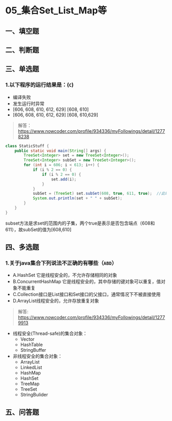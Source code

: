 # 05_集合Set_List_Map等

## 一、填空题

## 二、判断题

## 三、单选题
### 1.以下程序的运行结果是：(`C`)
+ 编译失败
+ 发生运行时异常
+ [606, 608, 610, 612, 629] [608, 610]
+ [606, 608, 610, 612, 629] [608, 610,629]

> 解答：https://www.nowcoder.com/profile/934336/myFollowings/detail/12778238

```java
class StaticStuff {
    public static void main(String[] args) {
        TreeSet<Integer> set = new TreeSet<Integer>();
        TreeSet<Integer> subSet = new TreeSet<Integer>();
        for (int i = 606; i < 613; i++) {
            if (i % 2 == 0) {
                if (i % 2 == 0) {
                    set.add(i);
                }
            }
            subSet = (TreeSet) set.subSet(608, true, 611, true);  //此时的subSet的值为[606,608,610,612] set.add(629);
            System.out.println(set + " " + subSet);
        }
    }
}
```

subset方法是求set的范围内的子集，两个true是表示是否包含端点（608和611），故subSet的值为[608,610]

## 四、多选题
### 1.关于java集合下列说法不正确的有哪些（`ABD`）
+ A.HashSet 它是线程安全的，不允许存储相同的对象
+ B.ConcurrentHashMap 它是线程安全的，其中存储的键对象可以重复，值对象不能重复
+ C.Collection接口是List接口和Set接口的父接口，通常情况下不被直接使用
+ D.ArrayList线程安全的，允许存放重复对象

> 解答: https://www.nowcoder.com/profile/934336/myFollowings/detail/12779913

+ 线程安全(Thread-safe)的集合对象：
  + Vector
  +  HashTable 
  + StringBuffer
+ 非线程安全的集合对象：
  + ArrayList
  + LinkedList
  + HashMap
  + HashSet
  + TreeMap
  + TreeSet
  + StringBulider

##

## 五、问答题